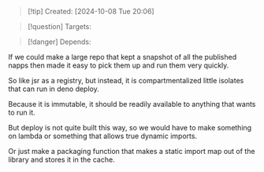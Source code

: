 
>[!tip] Created: [2024-10-08 Tue 20:06]

>[!question] Targets: 

>[!danger] Depends: 

If we could make a large repo that kept a snapshot of all the published napps then made it easy to pick them up and run them very quickly.

So like jsr as a registry, but instead, it is compartmentalized little isolates that can run in deno deploy.

Because it is immutable, it should be readily available to anything that wants to run it.

But deploy is not quite built this way, so we would have to make something on lambda or something that allows true dynamic imports.

Or just make a packaging function that makes a static import map out of the library and stores it in the cache.